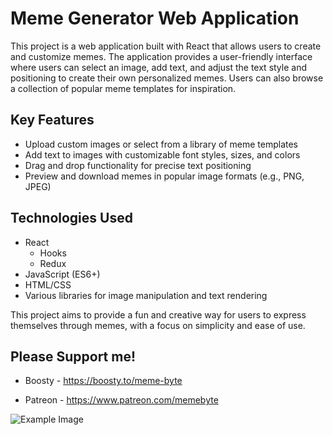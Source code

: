 # Meme Generator Web Application

This project is a web application built with React that allows users to create and customize memes. The application provides a user-friendly interface where users can select an image, add text, and adjust the text style and positioning to create their own personalized memes. Users can also browse a collection of popular meme templates for inspiration.

## Key Features
- Upload custom images or select from a library of meme templates
- Add text to images with customizable font styles, sizes, and colors
- Drag and drop functionality for precise text positioning
- Preview and download memes in popular image formats (e.g., PNG, JPEG)

## Technologies Used
- React
  - Hooks
  - Redux   
- JavaScript (ES6+)
- HTML/CSS
- Various libraries for image manipulation and text rendering

This project aims to provide a fun and creative way for users to express themselves through memes, with a focus on simplicity and ease of use.


## Please Support me!
- Boosty - https://boosty.to/meme-byte

- Patreon - https://www.patreon.com/memebyte

![Example Image](https://github.com/Matilda-bit/Meme-Generator-React/blob/master/fronted/src/assets/icons/screenshots/Screenshot%202024-04-16%20at%2021.47.47.png?raw=true)

